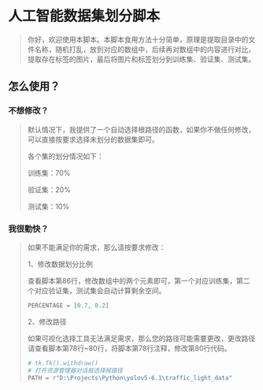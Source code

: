 # 人工智能数据集划分脚本

> 你好，欢迎使用本脚本。本脚本食用方法十分简单，原理是提取目录中的文件名称，随机打乱，放到对应的数组中，后续再对数组中的内容进行对比，提取存在标签的图片，最后将图片和标签划分到训练集、验证集、测试集。

## 怎么使用？

### 不想修改？

> 默认情况下，我提供了一个自动选择根路径的函数，如果你不做任何修改，可以直接按要求选择未划分的数据集即可。
>
> 各个集的划分情况如下：
>
> 训练集：70%
>
> 验证集：20%
>
> 测试集：10%

### 我很勤快？

> 如果不能满足你的需求，那么请按要求修改：
>
> 1、修改数据划分比例
>
> 查看脚本第86行，修改数组中的两个元素即可，第一个对应训练集，第二个对应验证集，测试集会自动计算剩余空间。
>
> ```python
> PERCENTAGE = [0.7, 0.2]
> ```
>
> 2、修改路径
>
> 如果可视化选择工具无法满足需求，那么您的路径可能需要更改，更改路径请查看脚本第78行~80行，将脚本第78行注释，修改第80行代码。
>
> ```python
> # tk.Tk().withdraw()
> # 打开资源管理器对话框选择根路径
> PATH = r"D:\Projects\Python\yolov5-6.1\traffic_light_data"
> ```


